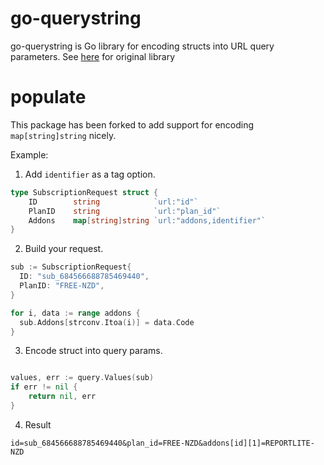# go-querystring

go-querystring is Go library for encoding structs into URL query parameters.
See [here](http://godoc.org/github.com/google/go-querystring/query) for original library

# populate

This package has been forked to add support for encoding `map[string]string` nicely.

Example:

1) Add `identifier` as a tag option.

```go
type SubscriptionRequest struct {
	ID        string            `url:"id"`
	PlanID    string            `url:"plan_id"`
	Addons    map[string]string `url:"addons,identifier"`
}
```

2) Build your request.

```go
sub := SubscriptionRequest{
  ID: "sub_684566688785469440",
  PlanID: "FREE-NZD",
}

for i, data := range addons {
  sub.Addons[strconv.Itoa(i)] = data.Code
}
```

3) Encode struct into query params.

```go

values, err := query.Values(sub)
if err != nil {
	return nil, err
}
```

4) Result
```
id=sub_684566688785469440&plan_id=FREE-NZD&addons[id][1]=REPORTLITE-NZD
```
